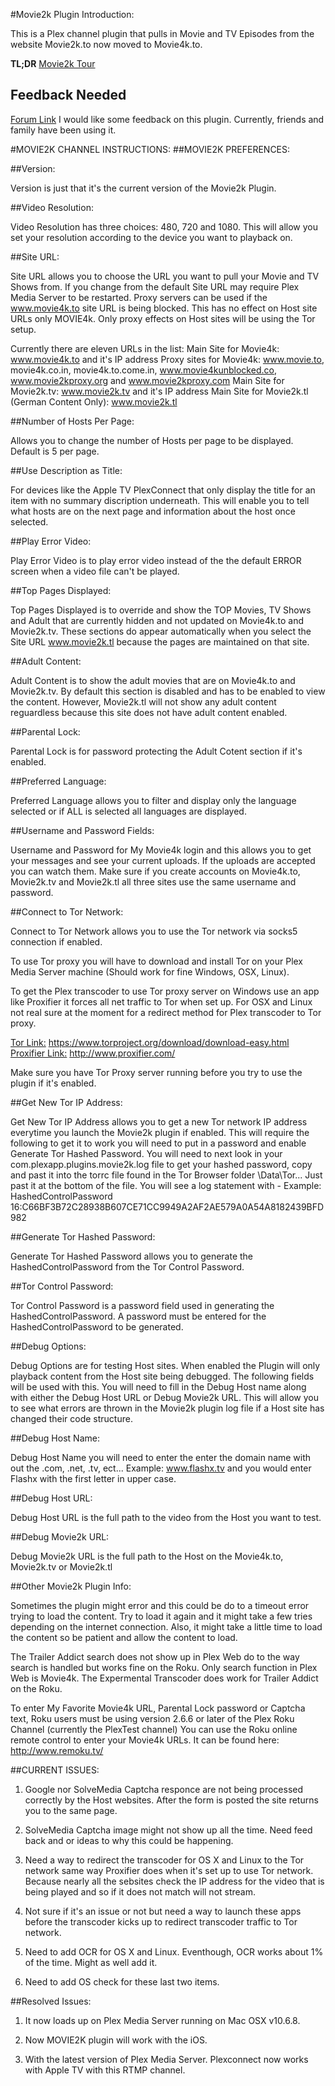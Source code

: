 #Movie2k Plugin Introduction:

This is a Plex channel plugin that pulls in Movie and TV Episodes from the website Movie2k.to now moved to Movie4k.to.

**TL;DR** [Movie2k Tour][thumbnail]

## Feedback Needed

[Forum Link][plexforum]
I would like some feedback on this plugin. Currently, friends and family have been using it.

#MOVIE2K CHANNEL INSTRUCTIONS:
##MOVIE2K PREFERENCES:


##Version:

Version is just that it's the current version of the Movie2k Plugin.

##Video Resolution:

Video Resolution has three choices:  480, 720 and 1080.  This will allow you set your resolution according to the device you want to playback on.

##Site URL:

Site URL allows you to choose the URL you want to pull your Movie and TV Shows from.  If you change from the default Site URL may require Plex Media Server to be restarted. Proxy servers can be used if the www.movie4k.to site URL is being blocked.  This has no effect on Host site URLs only MOVIE4k.  Only proxy effects on Host sites will be using the Tor setup.

Currently there are eleven URLs in the list: 
     Main Site for Movie4k: www.movie4k.to and it's IP address
     Proxy sites for Movie4k: www.movie.to, movie4k.co.in, movie4k.to.come.in, www.movie4kunblocked.co, www.movie2kproxy.org and
                                     www.movie2kproxy.com
     Main Site for Movie2k.tv: www.movie2k.tv and it's IP address
     Main Site for Movie2k.tl (German Content Only): www.movie2k.tl

##Number of Hosts Per Page:

Allows you to change the number of Hosts per page to be displayed.  Default is 5 per page.

##Use Description as Title:

For devices like the Apple TV PlexConnect that only display the title for an item with no summary discription underneath.  This will enable you to tell what hosts are on the next page and information about the host once selected.

##Play Error Video:

Play Error Video is to play error video instead of the the default ERROR screen when a video file can't be played.

##Top Pages Displayed:

Top Pages Displayed is to override and show the TOP Movies, TV Shows and Adult that are currently hidden and not updated on Movie4k.to and Movie2k.tv.  These sections do appear automatically when you select the Site URL www.movie2k.tl because the pages are maintained on that site.

##Adult Content:

Adult Content is to show the adult movies that are on Movie4k.to and Movie2k.tv.  By default this section is disabled and has to be enabled to view the content.  However, Movie2k.tl will not show any adult content reguardless because this site
does not have adult content enabled.

##Parental Lock:

Parental Lock is for password protecting the Adult Cotent section if it's enabled.

##Preferred Language:

Preferred Language allows you to filter and display only the language selected or if ALL is selected all languages are displayed.

##Username and Password Fields:

Username and Password for My Movie4k login and this allows you to get your messages and see your current uploads.  If the uploads are accepted you can watch them.  Make sure if you create accounts on Movie4k.to, Movie2k.tv and Movie2k.tl all three sites use the same username and password.

##Connect to Tor Network:

Connect to Tor Network allows you to use the Tor network via socks5 connection if enabled.

To use Tor proxy you will have to download and install Tor on your Plex Media Server machine (Should work for fine Windows, OSX, Linux).

To get the Plex transcoder to use Tor proxy server on Windows use an app like Proxifier it forces all net traffic to Tor when set up.  For OSX and Linux not real sure at the moment for a redirect method for Plex transcoder to Tor
proxy.

[Tor Link:][torlink] https://www.torproject.org/download/download-easy.html
[Proxifier Link:][proxifierlink] http://www.proxifier.com/

Make sure you have Tor Proxy server running before you try to use the plugin if it's enabled.

##Get New Tor IP Address:

Get New Tor IP Address  allows you to get a new Tor network IP address everytime you launch the Movie2k plugin if enabled.  This will require the following to get it to work you will need to put in a password and enable Generate Tor Hashed Password.  You will need to next look in your com.plexapp.plugins.movie2k.log file to get your hashed password, copy and past it into the torrc file found in the Tor Browser folder \Data\Tor...  Just past it at the bottom of the file.  You will see a log statement with - Example:
HashedControlPassword 16:C66BF3B72C28938B607CE71CC9949A2AF2AE579A0A54A8182439BFD982

##Generate Tor Hashed Password:

Generate Tor Hashed Password allows you to generate the HashedControlPassword from the Tor Control Password.

##Tor Control Password:

Tor Control Password is a password field used in generating the HashedControlPassword.  A password must be entered for the HashedControlPassword to be generated.

##Debug Options:

Debug Options are for testing Host sites.  When enabled the Plugin will only playback content from the Host site being debugged.  The following fields will be used with this.  You will need to fill in the Debug Host name along with either the Debug Host URL or Debug Movie2k URL.  This will allow you to see what errors are thrown in the Movie2k plugin log file if a Host site has changed their code structure.

##Debug Host Name:

Debug Host Name you will need to enter the enter the domain name with out the .com, .net, .tv, ect...  Example: www.flashx.tv and you would enter Flashx with the first letter in upper case.

##Debug Host URL:

Debug Host URL is the full path to the video from the Host you want to test.

##Debug Movie2k URL:

Debug Movie2k URL is the full path to the Host on the Movie4k.to, Movie2k.tv or Movie2k.tl

##Other Movie2k Plugin Info:

Sometimes the plugin might error and this could be do to a timeout error trying to load the content.  Try to load it again and it might take a few tries depending on the internet connection.  Also, it might take a little time to load the content so be patient and allow the content to load.

The Trailer Addict search does not show up in Plex Web do to the way search is handled but works fine on the Roku.  Only search function in Plex Web is Movie4k.  The Expermental Transcoder does work for Trailer Addict on the Roku.  

To enter My Favorite Movie4k URL, Parental Lock password or Captcha text, Roku users must be using version 2.6.6 or later of the Plex Roku Channel (currently the PlexTest channel)  You can use the Roku online remote control to enter your Movie4k URLs.  It can be found here: http://www.remoku.tv/

##CURRENT ISSUES:

1. Google nor SolveMedia Captcha responce are not being processed correctly by the Host websites.  After the form is posted the site returns you to the same page.

2. SolveMedia Captcha image might not show up all the time.  Need feed back and or ideas to why this could be happening.

3. Need a way to redirect the transcoder for OS X and Linux to the Tor network same way Proxifier does when it's set up to use Tor network.  Because nearly all the sebsites check the IP address for the video that is being played and so if it does not match will not stream.

4. Not sure if it's an issue or not but need a way to launch these apps before the transcoder kicks up to redirect transcoder traffic to Tor network.

5. Need to add OCR for OS X and Linux.  Eventhough, OCR works about 1% of the time.  Might as well add it.

6. Need to add OS check for these last two items.

##Resolved Issues:

1.  It now loads up on Plex Media Server running on Mac OSX v10.6.8.

2.  Now MOVIE2K plugin will work with the iOS.

3.  With the latest version of Plex Media Server.  Plexconnect now works with Apple TV with this RTMP channel.

[thumbnail]: https://github.com/Joecowboy/MOVIE2K.bundle/blob/master/Contents/Resources/art-default.jpg
[plexforum]: http://forums.plexapp.com/index.php/topic/75524-new-channel-movie2k-plugin-for-movie4kto-website/
[torlink]: https://www.torproject.org/download/download-easy.html
[proxifierlink]: http://www.proxifier.com/